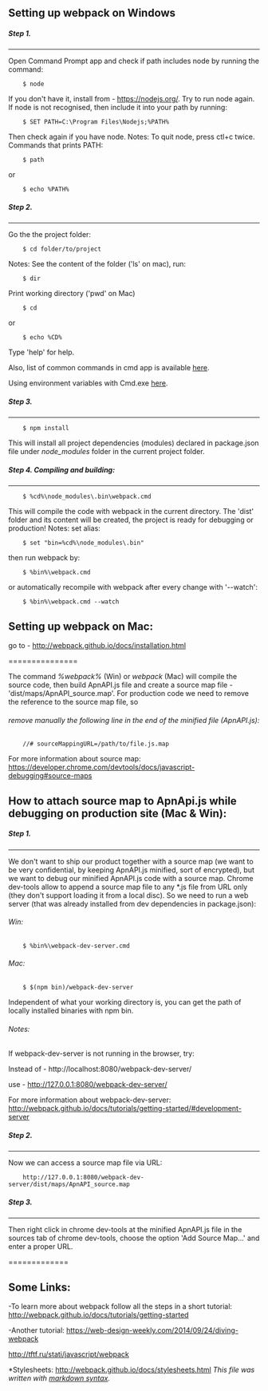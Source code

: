 ## Setting up webpack on Windows

##### Step 1. 
---------
Open Command Prompt app and check if path includes node by running the command:

        $ node
If you don't have it, install from - https://nodejs.org/.
Try to run node again.
If node is not recognised, then include it into your path by running:

        $ SET PATH=C:\Program Files\Nodejs;%PATH%
Then check again if you have node.
Notes:
To quit node, press ctl+c twice.
Commands that prints PATH:

        $ path
or

        $ echo %PATH%


##### Step 2.
---------
Go the the project folder:

        $ cd folder/to/project
Notes:
See the content of the folder ('ls' on mac), run:
        
        $ dir
Print working directory ('pwd' on Mac)

        $ cd
or

        $ echo %CD%
Type 'help' for help.

Also, list of common commands in cmd app is available [here](http://commandwindows.com/command3.htm).

Using environment variables with Cmd.exe [here](http://www.microsoft.com/resources/documentation/windows/xp/all/proddocs/en-us/ntcmds_shelloverview.mspx?mfr=true).

##### Step 3.
---------

        $ npm install
This will install all project dependencies (modules) declared in package.json file under _node_modules_ folder in the current project folder.

##### Step 4. Compiling and building:
----------

        $ %cd%\node_modules\.bin\webpack.cmd
This will compile the code with webpack in the current directory.
The 'dist' folder and its content will be created, the project is ready for debugging or production!
Notes:
set alias:

        $ set "bin=%cd%\node_modules\.bin"
then run webpack by:

        $ %bin%\webpack.cmd
or automatically recompile with webpack after every change with '--watch':
        
        $ %bin%\webpack.cmd --watch


## Setting up webpack on Mac:
go to - http://webpack.github.io/docs/installation.html

===============

The command _%webpack%_ (Win) or _webpack_ (Mac) will compile the source code, 
then build ApnAPI.js file and create a source map file - 'dist/maps/ApnAPI_source.map'.
For production code we need to remove the reference to the source map file, so 
###### remove manually the following line in the end of the minified file (ApnAPI.js):
        
        //# sourceMappingURL=/path/to/file.js.map
For more information about source map:
https://developer.chrome.com/devtools/docs/javascript-debugging#source-maps 


## How to attach source map to ApnApi.js while debugging on production site (Mac & Win):
##### Step 1.
------------
We don't want to ship our product together with a source map (we want to be very confidential,
by keeping ApnAPI.js minified, sort of encrypted), but we want to debug our minified ApnAPI.js code with a source map.
Chrome dev-tools allow to append a source map file to any *.js file from URL only (they don't support loading it from a local disc).
So we need to run a web server (that was already installed from dev dependencies in package.json):

###### Win:

        $ %bin%\webpack-dev-server.cmd
###### Mac:

        $ $(npm bin)/webpack-dev-server
Independent of what your working directory is, you can get the path of locally installed binaries with
npm bin.

###### _Notes:_

If webpack-dev-server is not running in the browser, try:

Instead of - http://localhost:8080/webpack-dev-server/

use - http://127.0.0.1:8080/webpack-dev-server/

For more information about webpack-dev-server: http://webpack.github.io/docs/tutorials/getting-started/#development-server

##### Step 2.
------------
Now we can access a source map file via URL:

        http://127.0.0.1:8080/webpack-dev-server/dist/maps/ApnAPI_source.map

##### Step 3.
------------
Then right click in chrome dev-tools at the minified ApnAPI.js file in the sources tab of chrome dev-tools,
choose the option 'Add Source Map...' and enter a proper URL.


=============
## Some Links:
-To learn more about webpack follow all the steps in a short tutorial:
http://webpack.github.io/docs/tutorials/getting-started

-Another tutorial:
https://web-design-weekly.com/2014/09/24/diving-webpack

http://tftf.ru/stati/javascript/webpack

*Stylesheets:
http://webpack.github.io/docs/stylesheets.html
*This file was written with [markdown syntax](https://guides.github.com/features/mastering-markdown/).*